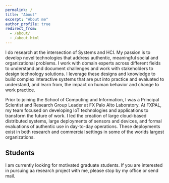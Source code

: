 ```yaml
---
permalink: /
title: "About"
excerpt: "About me"
author_profile: true
redirect_from: 
  - /about/
  - /about.html
---
```


I do research at the intersection of Systems and HCI.  My passion is to develop novel technologies that address authentic, meaningful social and organizational problems. I work with domain experts across different fields to understand and document challenges and work with stakeholders to design technology solutions. I leverage these designs and knowledge to build complex interactive systems that are put into practice and evaluated to understand, and learn from, the impact on human behavior and change to work practice. 

Prior to joining the School of Computing and Information, I was a Principal Scientist and Research Group Leader at FX Palo Alto Laboratory.  At FXPAL, my team focused on developing IoT technologies and applications to transform the future of work. I led the creation of large cloud-based distributed systems, large deployments of sensors and devices, and formal evaluations of authentic use in day-to-day operations. These deployments exist in both research and commercial settings in some of the worlds largest organizations.

Students
-----
I am currently looking for motivated graduate students.  If you are interested in pursuing aa research project with me, please stop by my office or send mail.